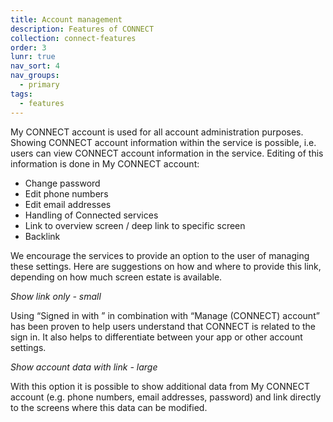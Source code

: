 ```yaml
---
title: Account management
description: Features of CONNECT
collection: connect-features
order: 3
lunr: true
nav_sort: 4
nav_groups:
  - primary
tags:
  - features
---
```

My CONNECT account is used for all account administration purposes. Showing CONNECT account information within the service is possible, i.e. users can view CONNECT account information in the service. Editing of this information is done in My CONNECT account:


- Change password
- Edit phone numbers
- Edit email addresses
- Handling of Connected services
- Link to overview screen / deep link to specific screen
- Backlink

We encourage the services to provide an option to the user of managing these settings. Here are suggestions on how and where to provide this link, depending on how much screen estate is available.

*Show link only - small*

Using “Signed in with ” in combination with “Manage (CONNECT) account” has been proven to help users understand that CONNECT is related to the sign in. It also helps to differentiate between your app or other account settings.

*Show account data with link - large*

With this option it is possible to show additional data from My CONNECT account (e.g. phone numbers, email addresses, password) and link directly to the screens where this data can be modified.
